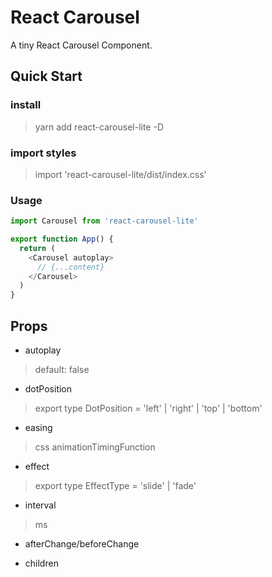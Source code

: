 # React Carousel

A tiny React Carousel Component.

## Quick Start

### install

>yarn add react-carousel-lite -D


### import styles

>import 'react-carousel-lite/dist/index.css'

### Usage

```typescript
import Carousel from 'react-carousel-lite'

export function App() {
  return (
    <Carousel autoplay>
      // {...content}
    </Carousel>
  )
}

```

## Props

- autoplay
>default: false

- dotPosition
>export type DotPosition = 'left' | 'right' | 'top' | 'bottom'

- easing
> css animationTimingFunction

- effect
>export type EffectType = 'slide' | 'fade'

- interval
>ms

- afterChange/beforeChange

- children
